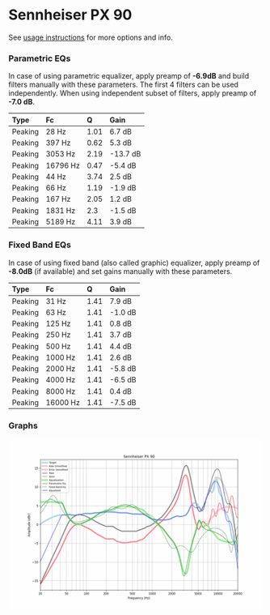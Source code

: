 # Sennheiser PX 90
See [usage instructions](https://github.com/jaakkopasanen/AutoEq#usage) for more options and info.

### Parametric EQs
In case of using parametric equalizer, apply preamp of **-6.9dB** and build filters manually
with these parameters. The first 4 filters can be used independently.
When using independent subset of filters, apply preamp of **-7.0 dB**.

| Type    | Fc       |    Q | Gain     |
|:--------|:---------|:-----|:---------|
| Peaking | 28 Hz    | 1.01 | 6.7 dB   |
| Peaking | 397 Hz   | 0.62 | 5.3 dB   |
| Peaking | 3053 Hz  | 2.19 | -13.7 dB |
| Peaking | 16796 Hz | 0.47 | -5.4 dB  |
| Peaking | 44 Hz    | 3.74 | 2.5 dB   |
| Peaking | 66 Hz    | 1.19 | -1.9 dB  |
| Peaking | 167 Hz   | 2.05 | 1.2 dB   |
| Peaking | 1831 Hz  | 2.3  | -1.5 dB  |
| Peaking | 5189 Hz  | 4.11 | 3.9 dB   |

### Fixed Band EQs
In case of using fixed band (also called graphic) equalizer, apply preamp of **-8.0dB**
(if available) and set gains manually with these parameters.

| Type    | Fc       |    Q | Gain    |
|:--------|:---------|:-----|:--------|
| Peaking | 31 Hz    | 1.41 | 7.9 dB  |
| Peaking | 63 Hz    | 1.41 | -1.0 dB |
| Peaking | 125 Hz   | 1.41 | 0.8 dB  |
| Peaking | 250 Hz   | 1.41 | 3.7 dB  |
| Peaking | 500 Hz   | 1.41 | 4.4 dB  |
| Peaking | 1000 Hz  | 1.41 | 2.6 dB  |
| Peaking | 2000 Hz  | 1.41 | -5.8 dB |
| Peaking | 4000 Hz  | 1.41 | -6.5 dB |
| Peaking | 8000 Hz  | 1.41 | 0.4 dB  |
| Peaking | 16000 Hz | 1.41 | -7.5 dB |

### Graphs
![](./Sennheiser%20PX%2090.png)